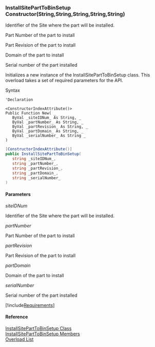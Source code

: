 ﻿### InstallSitePartToBinSetup Constructor(String,String,String,String,String)

Identifier of the Site where the part will be installed.

Part Number of the part to install

Part Revision of the part to install

Domain of the part to install

Serial number of the part installed

Initializes a new instance of the InstallSitePartToBinSetup class. This overload takes a set of required parameters for the API.

Syntax

```vbnet
'Declaration

<ConstructorIndexAttribute()>
Public Function New( _
   ByVal _siteIDNum_ As String, _
   ByVal _partNumber_ As String, _
   ByVal _partRevision_ As String, _
   ByVal _partDomain_ As String, _
   ByVal _serialNumber_ As String _
)
```

```csharp
[ConstructorIndexAttribute()]
public InstallSitePartToBinSetup( 
   string _siteIDNum_,
   string _partNumber_,
   string _partRevision_,
   string _partDomain_,
   string _serialNumber_
)
```

#### Parameters

_siteIDNum_

Identifier of the Site where the part will be installed.

_partNumber_

Part Number of the part to install

_partRevision_

Part Revision of the part to install

_partDomain_

Domain of the part to install

_serialNumber_

Serial number of the part installed

[!include[Requirements](../partials/requirements.md)]

#### Reference

[InstallSitePartToBinSetup Class](FChoice.Toolkits.Clarify~FChoice.Toolkits.Clarify.Interfaces.InstallSitePartToBinSetup.md)  
[InstallSitePartToBinSetup Members](FChoice.Toolkits.Clarify~FChoice.Toolkits.Clarify.Interfaces.InstallSitePartToBinSetup_members.md)  
[Overload List](FChoice.Toolkits.Clarify~FChoice.Toolkits.Clarify.Interfaces.InstallSitePartToBinSetup~_ctor.md)